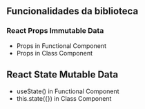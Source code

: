 ## Funcionalidades da biblioteca

### React Props Immutable Data
- Props in Functional Component
- Props in Class Component

## React State Mutable Data
- useState() in Functional Component
- this.state({}) in Class Component
